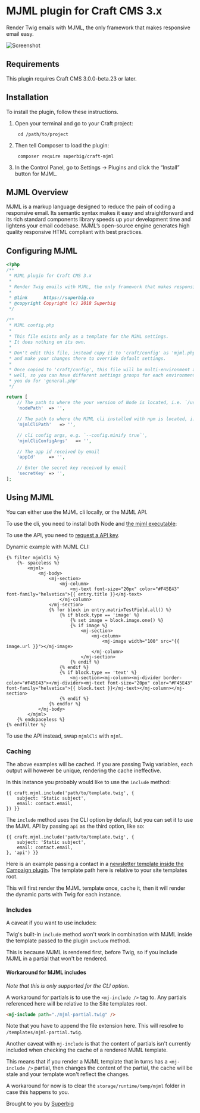 # MJML plugin for Craft CMS 3.x

Render Twig emails with MJML, the only framework that makes responsive email easy.

![Screenshot](resources/icon.png)

## Requirements

This plugin requires Craft CMS 3.0.0-beta.23 or later.

## Installation

To install the plugin, follow these instructions.

1. Open your terminal and go to your Craft project:

        cd /path/to/project

2. Then tell Composer to load the plugin:

        composer require superbig/craft-mjml

3. In the Control Panel, go to Settings → Plugins and click the “Install” button for MJML.

## MJML Overview

MJML is a markup language designed to reduce the pain of coding a responsive email. Its semantic syntax makes it easy and straightforward and its rich standard components library speeds up your development time and lightens your email codebase. MJML’s open-source engine generates high quality responsive HTML compliant with best practices.

## Configuring MJML

```php
<?php
/**
 * MJML plugin for Craft CMS 3.x
 *
 * Render Twig emails with MJML, the only framework that makes responsive email easy.
 *
 * @link      https://superbig.co
 * @copyright Copyright (c) 2018 Superbig
 */

/**
 * MJML config.php
 *
 * This file exists only as a template for the MJML settings.
 * It does nothing on its own.
 *
 * Don't edit this file, instead copy it to 'craft/config' as 'mjml.php'
 * and make your changes there to override default settings.
 *
 * Once copied to 'craft/config', this file will be multi-environment aware as
 * well, so you can have different settings groups for each environment, just as
 * you do for 'general.php'
 */

return [
    // The path to where the your version of Node is located, i.e. `/usr/local/bin/node`
    'nodePath'  => '',

    // The path to where the MJML cli installed with npm is located, i.e. `/usr/local/bin/mjml`
    'mjmlCliPath'   => '',

    // cli config args, e.g. `--config.minify true`',
    'mjmlCliConfigArgs'   => '',

    // The app id received by email
    'appId'     => '',

    // Enter the secret key received by email
    'secretKey' => '',
];

```

## Using MJML

You can either use the MJML cli locally, or the MJML API.

To use the cli, you need to install both Node and [the mjml executable](https://mjml.io/documentation/#installation):

To use the API, you need to [request a API key](https://mjml.io/api).  

Dynamic example with MJML CLI:

```twig
{% filter mjmlCli %}
    {%- spaceless %}
        <mjml>
            <mj-body>
                <mj-section>
                    <mj-column>
                        <mj-text font-size="20px" color="#F45E43" font-family="helvetica">{{ entry.title }}</mj-text>
                    </mj-column>
                </mj-section>
                {% for block in entry.matrixTestField.all() %}
                    {% if block.type == 'image' %}
                        {% set image = block.image.one() %}
                        {% if image %}
                            <mj-section>
                                <mj-column>
                                    <mj-image width="100" src="{{ image.url }}"></mj-image>
                                </mj-column>
                            </mj-section>
                        {% endif %}
                    {% endif %}
                    {% if block.type == 'text' %}
                        <mj-section><mj-column><mj-divider border-color="#F45E43"></mj-divider><mj-text font-size="20px" color="#F45E43" font-family="helvetica">{{ block.text }}</mj-text></mj-column></mj-section>
                    {% endif %}
                {% endfor %}
            </mj-body>
        </mjml>
    {% endspaceless %}
{% endfilter %}
```

To use the API instead, swap `mjmlCli` with `mjml`.

### Caching

The above examples will be cached. If you are passing Twig variables, each output will however be unique, rendering the cache ineffective.

In this instance you probably would like to use the `include` method:

```twig
{{ craft.mjml.include('path/to/template.twig', { 
    subject: 'Static subject', 
    email: contact.email, 
}) }}
```

The `include` method uses the CLI option by default, but you can set it to use the MJML API by passing `api` as the third option, like so:

```twig
{{ craft.mjml.include('path/to/template.twig', { 
    subject: 'Static subject', 
    email: contact.email, 
}, 'api') }}
```

Here is an example passing a contact in a [newsletter template inside the Campaign plugin](https://putyourlightson.com/plugins/campaign#mjml). The template path here is relative to your site templates root.

This will first render the MJML template once, cache it, then it will render the dynamic parts with Twig for each instance.

### Includes

A caveat if you want to use includes:

Twig's built-in `include` method won't work in combination with MJML inside the template passed to the plugin `include` method.

This is because MJML is rendered first, before Twig, so if you include MJML in a partial that won't be rendered.

#### Workaround for MJML includes

_Note that this is only supported for the CLI option._

A workaround for partials is to use the `<mj-include />` tag to. Any partials referenced here will be relative to the Site templates root.

```html
<mj-include path="./mjml-partial.twig" />
```

Note that you have to append the file extension here. This will resolve to `/templates/mjml-partial.twig`.

Another caveat with `mj-include` is that the content of partials isn't currently included when checking the cache of a rendered MJML template.

This means that if you render a MJML template that in turns has a `<mj-include />` partial, then changes the content of the partial, the cache will be stale and your template won't reflect the changes.

A workaround for now is to clear the `storage/runtime/temp/mjml` folder in case this happens to you.

Brought to you by [Superbig](https://superbig.co)
